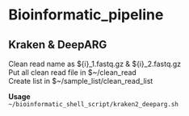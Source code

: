 # Bioinformatic_pipeline

## Kraken & DeepARG
Clean read name as ${i}_1.fastq.gz & ${i}_2.fastq.gz  
Put all clean read file in $\~/clean_read   
Create list in $\~/sample_list/clean_read_list 

**Usage**   
```~/bioinformatic_shell_script/kraken2_deeparg.sh```
